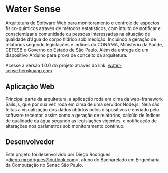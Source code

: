 # Water Sense

Arquitetura de Software Web para monitoramento e controle de aspectos físico-químicos através de métodos estatísticos, com intuito de notificar e conscientizar a comunidade ou pessoas interessadas na situação de qualidade d’água do corpo hídrico sob medição. Incluindo a geração de relatórios segundo legislações e índices do CONAMA, Ministério da Saúde, CETESB e Governo do Estado de São Paulo. Além da entrega de um dispositivo Arduino para prova de conceito da arquitetura.

Acesse a versão 1.0.0 do projeto através do link: [water-sense.herokuapp.com](http://water-sense.herokuapp.com)

## Aplicação Web

Principal parte da arquitetura, a aplicação roda em cima da web-franework Sails.js, que por sua vez roda em cima de uma servidor Node.js. Nela são feitas a visualização dos dados obtidos pelos dispositivos e enviado pelo software receptor, assim como a geração de relatórios, calcúlo de índices de qualidade da água segundo as legislações vigentes, e notificação de alterações nos parâmetros sob monitoramento contínuo. 

## Desenvolvedor

Este projeto foi desenvolvido por Diego Rodrigues <[diego.mrodrigues@outlook.com](mailto:diego.mrodrigues@outlook.com)>, aluno do Bacharelado em Engenharia da Computação no Senac São Paulo.
